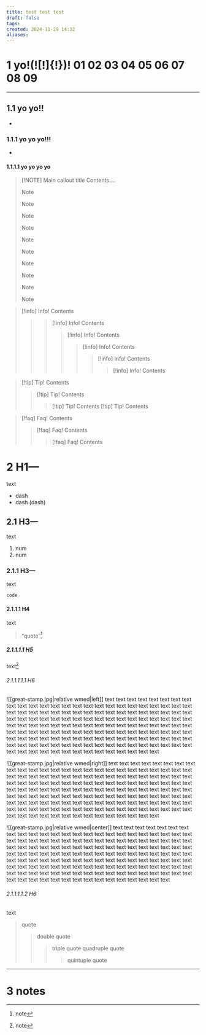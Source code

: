 ```yaml
---
title: test test test
draft: false
tags: 
created: 2024-11-29 14:32
aliases:
---
```


# 1	yo!(!\[!]{!})!  01 02 03 04 05 06 07 08 09
- - - - 
## 1.1	yo yo!!
-
### 1.1.1	yo yo yo!!!
-
#### 1.1.1.1	yo yo yo yo

> [!NOTE] Main callout title
> Contents….
> > [!NOTE] 
> > > [!NOTE] 
> > > > [!NOTE] 
> > > > > [!NOTE] 
> > > > > > [!NOTE] 
> > > > > > > [!NOTE] 
> > > > > > > > [!NOTE] 
> > > > > > > > > [!NOTE] 
> > > > > > > > > > [!NOTE] 
> > > > > > > > > > > [!NOTE] 
> 



> [!info] Info!
> Contents
> > > [!info] Info!
> Contents
>>> > [!info] Info!
> Contents
>>>>> [!info] Info!
> Contents
>>>>>> [!info] Info!
> Contents
>>>>>>> [!info] Info!
> Contents



> [!tip] Tip!
> Contents
> >[!tip] Tip!
> Contents
> > >[!tip] Tip!
> Contents
> >> [!tip] Tip!
> Contents
> 



> [!faq] Faq!
> Contents
> > [!faq] Faq!
> Contents
> > > [!faq] Faq!
> Contents



# 2	H1—
text
- dash
- dash (dash)
## 2.1	H3—
text
1. num
2. num
### 2.1.1	H3—
text
```
code
```
#### 2.1.1.1	H4
text
> “quote”[^1]
> 
##### 2.1.1.1.1	H5
text[^2]

###### 2.1.1.1.1.1	H6

![[great-stamp.jpg|relative wmed|left]] text text text text text text text text text text text text text text text text text text text text text text text text text text text text text text text text text text text text text text text text text text text text text text text text text text text text text text text text text text text text text text text text text text text text text text text text text text text text text text text text text text text text text text text text text text text text text text text text text text text text text text text text text text text text text text text text text text text text text text text text text text text text text text text text text text text text text text text text text text text text text

![[great-stamp.jpg|relative wmed|right]] text text text text text text text text text text text text text text text text text text text text text text text text text text text text text text text text text text text text text text text text text text text text text text text text text text text text text text text text text text text text text text text text text text text text text text text text text text text text text text text text text text text text text text text text text text text text text text text text text text text text text text text text text text text text text text text text text text text text text text text text text text text text text text text text text text text text text text text text text text text text text

![[great-stamp.jpg|relative wmed|center]] text text text text text text text text text text text text text text text text text text text text text text text text text text text text text text text text text text text text text text text text text text text text text text text text text text text text text text text text text text text text text text text text text text text text text text text text text text text text text text text text text text text text text text text text text text text text text text text text text text text text text text text text text text text text text text text text text text text text text text text text text text text text text text text text text text text text text text text text text text text text text


###### 2.1.1.1.1.2	H6
text

> quote
> > double quote
> > > triple quote
> > > quadruple quote
> > > > quintuple quote

***
# 3	notes

[^1]: note
[^2]: note